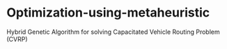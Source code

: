 # Optimization-using-metaheuristic
Hybrid Genetic Algorithm for solving Capacitated Vehicle Routing Problem (CVRP)
